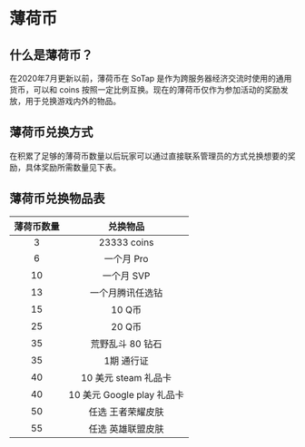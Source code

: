 # 薄荷币
## 什么是薄荷币？
在2020年7月更新以前，薄荷币在 SoTap 是作为跨服务器经济交流时使用的通用货币，可以和 coins 按照一定比例互换。现在的薄荷币仅作为参加活动的奖励发放，用于兑换游戏内外的物品。
## 薄荷币兑换方式
在积累了足够的薄荷币数量以后玩家可以通过直接联系管理员的方式兑换想要的奖励，具体奖励所需数量见下表。
## 薄荷币兑换物品表
|薄荷币数量|兑换物品|
|:-:|:-:|
|3|23333 coins|
|6|一个月 Pro|
|10|一个月 SVP|
|13|一个月腾讯任选钻|
|15|10 Q币|
|25|20 Q币|
|35|荒野乱斗 80 钻石|
|35|1期 通行证|
|40|10 美元 steam 礼品卡|
|40|10 美元 Google play 礼品卡|
|50|任选 王者荣耀皮肤|
|55|任选 英雄联盟皮肤|
